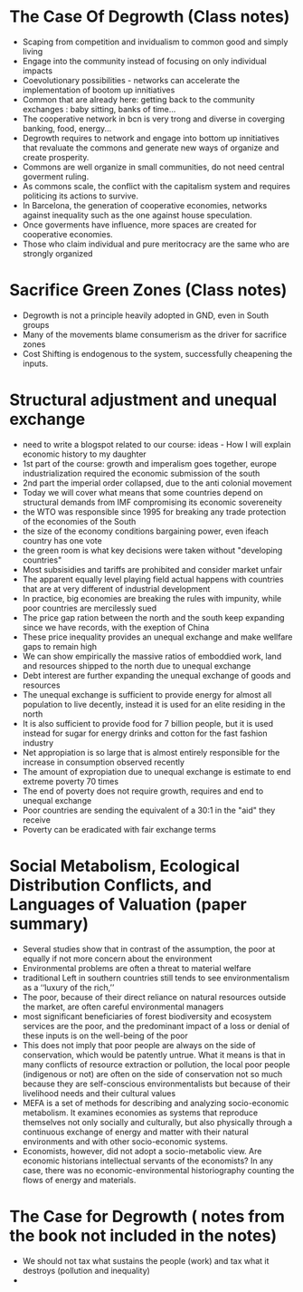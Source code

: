 
# The Case Of Degrowth (Class notes)

* Scaping from competition and invidualism to common good and simply living
* Engage into the community instead of focusing on only individual impacts
* Coevolutionary possibilities - networks can accelerate the implementation of bootom up innitiatives
* Common that are already here: getting back to the community exchanges : baby sitting, banks of time...
* The cooperative network in bcn is very trong and diverse in coverging banking, food, energy...
* Degrowth requires to network and engage into bottom up innitiatives that revaluate the commons and generate new ways of organize and create prosperity.
* Commons are well organize in small communities, do not need central goverment ruling.
* As commons scale, the conflict with the capitalism system and requires politicing its actions to survive.
* In Barcelona, the generation of cooperative economies, networks against inequality such as the one against house speculation. 
* Once goverments have influence, more spaces are created for cooperative economies.
* Those who claim individual and pure meritocracy are the same who are strongly organized

# Sacrifice Green Zones (Class notes)

* Degrowth is not a principle heavily adopted in GND, even in South groups
* Many of the movements blame consumerism as the driver for sacrifice zones
* Cost Shifting is endogenous to the system, successfully cheapening the inputs.

# Structural adjustment and unequal exchange
* need to write a blogspot related to our course: ideas - How I will explain economic history to my daughter 
* 1st part of the course: growth and imperalism goes together, europe industrialization required the economic submission of the south
* 2nd part the imperial order collapsed, due to the anti colonial movement
* Today we will cover what means that some countries depend on structural demands from IMF compromising its economic sovereneity
* the WTO was responsible since 1995 for breaking any trade protection of the economies of the South
* the size of the economy conditions bargaining power, even ifeach country has one vote
* the green room is what key decisions were taken without "developing countries"
* Most subsisidies and tariffs are prohibited and consider market unfair
* The apparent equally level playing field actual happens with countries that are at very different of industrial development
* In practice, big economies are breaking the rules with impunity, while poor countries are mercilessly sued
* The price gap ration between the north and the south keep expanding since we have records, with the exeption of China
* These price inequality provides an unequal exchange and make wellfare gaps to remain high
* We can show empirically the massive ratios of emboddied work, land and resources shipped to the north due to unequal exchange
* Debt interest are further expanding the unequal exchange of goods and resources
* The unequal exchange is sufficient to provide energy for almost all population to live decently, instead it is used for an elite residing in the north
* It is also sufficient to provide food for 7 billion people, but it is used instead for sugar for energy drinks and cotton for the fast fashion industry
* Net appropiation is so large that is almost entirely responsible for the increase in consumption observed recently
* The amount of expropiation due to unequal exchange is estimate to end extreme poverty 70 times
* The end of poverty does not require growth, requires and end to unequal exchange
* Poor countries are sending the equivalent of a 30:1 in the "aid" they receive
* Poverty can be eradicated with fair exchange terms

# Social Metabolism, Ecological Distribution Conflicts, and Languages of Valuation (paper summary)

* Several studies show that in contrast of the assumption, the poor at equally if not more concern about the environment
* Environmental problems are often a threat to material welfare
*  traditional Left in southern countries still tends to see environmentalism as a ‘‘luxury of the rich,’’
*  The poor, because of their direct reliance on natural resources outside the market, are often careful environmental managers
*  most significant beneficiaries of forest biodiversity and ecosystem services are the poor, and the predominant impact of a loss or denial of these inputs is on
the well-being of the poor
* This does not imply that poor people are always on the side of conservation,
which would be patently untrue. What it means is that in many conflicts of resource
extraction or pollution, the local poor people (indigenous or not) are often on the
side of conservation not so much because they are self-conscious environmentalists
but because of their livelihood needs and their cultural values
* MEFA is a set of methods for describing and analyzing socio-economic
metabolism. It examines economies as systems that reproduce themselves not only
socially and culturally, but also physically through a continuous exchange of energy and
matter with their natural environments and with other socio-economic systems.
* Economists, however, did not adopt a socio-metabolic view. Are economic
historians intellectual servants of the economists? In any case, there was no
economic-environmental historiography counting the flows of energy and
materials.

# The Case for Degrowth ( notes from the book not included in the notes)

* We should not tax what sustains the people (work) and tax what it destroys (pollution and inequality)
* 
 



